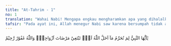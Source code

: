 ```yaml
---
title: "At-Tahrim - 1"
no: 1
translation: "Wahai Nabi! Mengapa engkau mengharamkan apa yang dihalalkan Allah bagimu? Engkau ingin menyenangkan hati istri-istrimu? Dan Allah Maha Pengampun, Maha Penyayang. "
tafsir: "Pada ayat ini, Allah menegur Nabi saw karena bersumpah tidak akan meminum madu lagi, padahal madu itu adalah minuman yang halal. Sebabnya hanyalah karena menghendaki kesenangan hati istri-istrinya.\n\nAyat ini ditutup dengan satu ketegasan bahwa Allah Maha Pengampun atas dosa hamba-Nya yang bertobat, dan Dia telah mengampuni kesalahan Nabi saw yang telah bersumpah tidak mau lagi minum madu."
---
```


يٰٓاَيُّهَا النَّبِيُّ لِمَ تُحَرِّمُ مَآ اَحَلَّ اللّٰهُ لَكَۚ تَبْتَغِيْ مَرْضَاتَ اَزْوَاجِكَۗ وَاللّٰهُ غَفُوْرٌ رَّحِيْمٌ 
